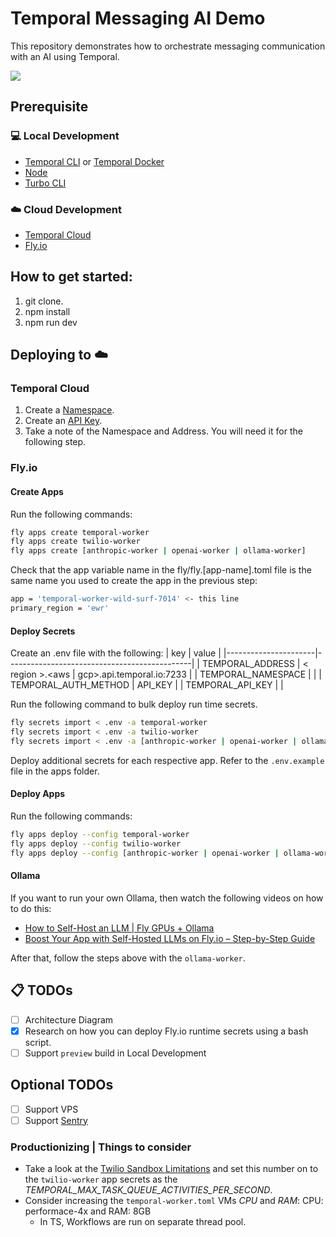 # Temporal Messaging AI Demo

This repository demonstrates how to orchestrate messaging communication with an AI using Temporal.

![](./assets/Temporal-Messaging-AI-Demo.gif)

## Prerequisite

### 💻 Local Development

- [Temporal CLI](https://docs.temporal.io/cli) or [Temporal Docker](https://github.com/temporalio/docker-compose)
- [Node](https://nodejs.org/en)
- [Turbo CLI](https://turbo.build/repo/docs/getting-started/installation#installing-turbo)

### ☁️ Cloud Development

- [Temporal Cloud](https://temporal.io/get-cloud)
- [Fly.io](https://fly.io/)

## How to get started:

1. git clone.
1. npm install
1. npm run dev

## Deploying to ☁️

### Temporal Cloud

1. Create a [Namespace](https://docs.temporal.io/namespaces).
1. Create an [API Key](https://docs.temporal.io/cloud/api-keys).
1. Take a note of the Namespace and Address. You will need it for the following step.

### Fly.io

#### Create Apps

Run the following commands:
```sh
fly apps create temporal-worker
fly apps create twilio-worker
fly apps create [anthropic-worker | openai-worker | ollama-worker]
```

Check that the app variable name in the fly/fly.[app-name].toml file is the same name you used to create the app in the previous step:
```sh
app = 'temporal-worker-wild-surf-7014' <- this line
primary_region = 'ewr'
```

#### Deploy Secrets

Create an .env file with the following:
| key                  | value                                        |
|----------------------|----------------------------------------------|
| TEMPORAL_ADDRESS     | < region >.<aws \| gcp>.api.temporal.io:7233 |
| TEMPORAL_NAMESPACE   | <your namespace>                             |
| TEMPORAL_AUTH_METHOD | API_KEY                                      |
| TEMPORAL_API_KEY     | <your api key>                               |

Run the following command to bulk deploy run time secrets.
```sh
fly secrets import < .env -a temporal-worker
fly secrets import < .env -a twilio-worker
fly secrets import < .env -a [anthropic-worker | openai-worker | ollama-worker]
```

Deploy additional secrets for each respective app. Refer to the `.env.example` file in the apps folder.

#### Deploy Apps

Run the following commands:
```sh
fly apps deploy --config temporal-worker
fly apps deploy --config twilio-worker
fly apps deploy --config [anthropic-worker | openai-worker | ollama-worker]
```

#### Ollama

If you want to run your own Ollama, then watch the following videos on how to do this: 
- [How to Self-Host an LLM | Fly GPUs + Ollama](https://youtu.be/T1yVMs7P-Ng?si=w06-NQEO7qwvAcm8)
- [Boost Your App with Self-Hosted LLMs on Fly.io – Step-by-Step Guide](https://youtu.be/qGucJNu4CD4?si=3MhXNViUZ2EFDOwy)

After that, follow the steps above with the `ollama-worker`.

## 📋 TODOs

- [ ] Architecture Diagram
- [X] Research on how you can deploy Fly.io runtime secrets using a bash script. 
- [ ] Support `preview` build in Local Development

## Optional TODOs
- [ ] Support VPS
- [ ] Support [Sentry](https://sentry.io/)

### Productionizing | Things to consider

* Take a look at the [Twilio Sandbox Limitations](https://www.twilio.com/docs/whatsapp/sandbox#twilio-sandbox-limitations) and set this number on to the `twilio-worker` app secrets as the *TEMPORAL_MAX_TASK_QUEUE_ACTIVITIES_PER_SECOND*.
* Consider increasing the `temporal-worker.toml` VMs *CPU* and *RAM*: CPU: performace-4x and RAM: 8GB
    * In TS, Workflows are run on separate thread pool.